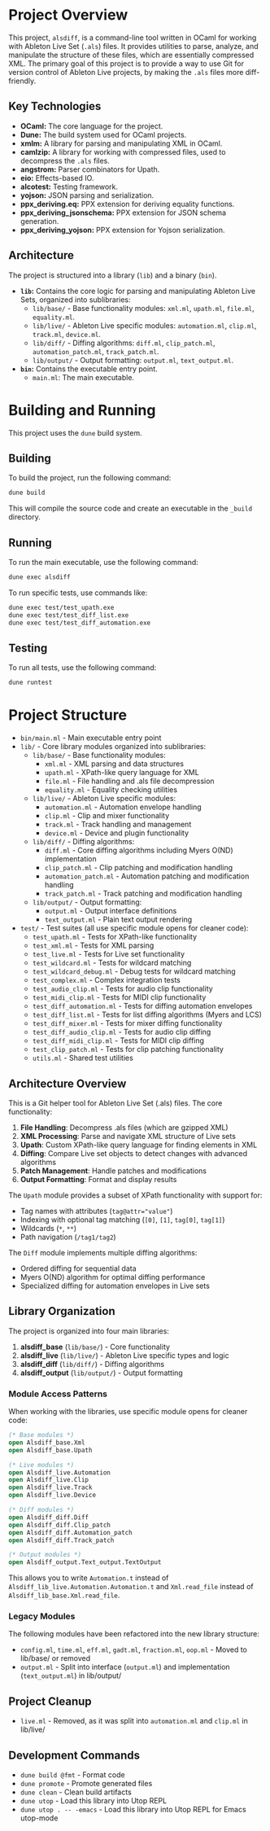 # Project Overview

This project, `alsdiff`, is a command-line tool written in OCaml for working with Ableton Live Set (`.als`) files. It provides utilities to parse, analyze, and manipulate the structure of these files, which are essentially compressed XML. The primary goal of this project is to provide a way to use Git for version control of Ableton Live projects, by making the `.als` files more diff-friendly.

## Key Technologies

*   **OCaml:** The core language for the project.
*   **Dune:** The build system used for OCaml projects.
*   **xmlm:** A library for parsing and manipulating XML in OCaml.
*   **camlzip:** A library for working with compressed files, used to decompress the `.als` files.
*   **angstrom:** Parser combinators for Upath.
*   **eio:** Effects-based IO.
*   **alcotest:** Testing framework.
*   **yojson:** JSON parsing and serialization.
*   **ppx_deriving.eq:** PPX extension for deriving equality functions.
*   **ppx_deriving_jsonschema:** PPX extension for JSON schema generation.
*   **ppx_deriving_yojson:** PPX extension for Yojson serialization.

## Architecture

The project is structured into a library (`lib`) and a binary (`bin`).

*   **`lib`:** Contains the core logic for parsing and manipulating Ableton Live Sets, organized into sublibraries:
    *   `lib/base/` - Base functionality modules: `xml.ml`, `upath.ml`, `file.ml`, `equality.ml`.
    *   `lib/live/` - Ableton Live specific modules: `automation.ml`, `clip.ml`, `track.ml`, `device.ml`.
    *   `lib/diff/` - Diffing algorithms: `diff.ml`, `clip_patch.ml`, `automation_patch.ml`, `track_patch.ml`.
    *   `lib/output/` - Output formatting: `output.ml`, `text_output.ml`.
*   **`bin`:** Contains the executable entry point.
    *   `main.ml`: The main executable.

# Building and Running

This project uses the `dune` build system.

## Building

To build the project, run the following command:

```bash
dune build
```

This will compile the source code and create an executable in the `_build` directory.

## Running

To run the main executable, use the following command:

```bash
dune exec alsdiff
```

To run specific tests, use commands like:

```bash
dune exec test/test_upath.exe
dune exec test/test_diff_list.exe
dune exec test/test_diff_automation.exe
```

## Testing

To run all tests, use the following command:

```bash
dune runtest
```

# Project Structure

- `bin/main.ml` - Main executable entry point
- `lib/` - Core library modules organized into sublibraries:
  - `lib/base/` - Base functionality modules:
    - `xml.ml` - XML parsing and data structures
    - `upath.ml` - XPath-like query language for XML
    - `file.ml` - File handling and .als file decompression
    - `equality.ml` - Equality checking utilities
  - `lib/live/` - Ableton Live specific modules:
    - `automation.ml` - Automation envelope handling
    - `clip.ml` - Clip and mixer functionality
    - `track.ml` - Track handling and management
    - `device.ml` - Device and plugin functionality
  - `lib/diff/` - Diffing algorithms:
    - `diff.ml` - Core diffing algorithms including Myers O(ND) implementation
    - `clip_patch.ml` - Clip patching and modification handling
    - `automation_patch.ml` - Automation patching and modification handling
    - `track_patch.ml` - Track patching and modification handling
  - `lib/output/` - Output formatting:
    - `output.ml` - Output interface definitions
    - `text_output.ml` - Plain text output rendering
- `test/` - Test suites (all use specific module opens for cleaner code):
  - `test_upath.ml` - Tests for XPath-like functionality
  - `test_xml.ml` - Tests for XML parsing
  - `test_live.ml` - Tests for Live set functionality
  - `test_wildcard.ml` - Tests for wildcard matching
  - `test_wildcard_debug.ml` - Debug tests for wildcard matching
  - `test_complex.ml` - Complex integration tests
  - `test_audio_clip.ml` - Tests for audio clip functionality
  - `test_midi_clip.ml` - Tests for MIDI clip functionality
  - `test_diff_automation.ml` - Tests for diffing automation envelopes
  - `test_diff_list.ml` - Tests for list diffing algorithms (Myers and LCS)
  - `test_diff_mixer.ml` - Tests for mixer diffing functionality
  - `test_diff_audio_clip.ml` - Tests for audio clip diffing
  - `test_diff_midi_clip.ml` - Tests for MIDI clip diffing
  - `test_clip_patch.ml` - Tests for clip patching functionality
  - `utils.ml` - Shared test utilities

## Architecture Overview

This is a Git helper tool for Ableton Live Set (.als) files. The core functionality:

1.  **File Handling**: Decompress .als files (which are gzipped XML)
2.  **XML Processing**: Parse and navigate XML structure of Live sets
3.  **Upath**: Custom XPath-like query language for finding elements in XML
4.  **Diffing**: Compare Live set objects to detect changes with advanced algorithms
5.  **Patch Management**: Handle patches and modifications
6.  **Output Formatting**: Format and display results

The `Upath` module provides a subset of XPath functionality with support for:

*   Tag names with attributes (`tag@attr="value"`)
*   Indexing with optional tag matching (`[0]`, `[1]`, `tag[0]`, `tag[1]`)
*   Wildcards (`*`, `**`)
*   Path navigation (`/tag1/tag2`)

The `Diff` module implements multiple diffing algorithms:

*   Ordered diffing for sequential data
*   Myers O(ND) algorithm for optimal diffing performance
*   Specialized diffing for automation envelopes in Live sets

## Library Organization

The project is organized into four main libraries:

1.  **alsdiff_base** (`lib/base/`) - Core functionality
2.  **alsdiff_live** (`lib/live/`) - Ableton Live specific types and logic
3.  **alsdiff_diff** (`lib/diff/`) - Diffing algorithms
4.  **alsdiff_output** (`lib/output/`) - Output formatting

### Module Access Patterns

When working with the libraries, use specific module opens for cleaner code:

```ocaml
(* Base modules *)
open Alsdiff_base.Xml
open Alsdiff_base.Upath

(* Live modules *)
open Alsdiff_live.Automation
open Alsdiff_live.Clip
open Alsdiff_live.Track
open Alsdiff_live.Device

(* Diff modules *)
open Alsdiff_diff.Diff
open Alsdiff_diff.Clip_patch
open Alsdiff_diff.Automation_patch
open Alsdiff_diff.Track_patch

(* Output modules *)
open Alsdiff_output.Text_output.TextOutput
```

This allows you to write `Automation.t` instead of `Alsdiff_lib_live.Automation.Automation.t` and `Xml.read_file` instead of `Alsdiff_lib_base.Xml.read_file`.

### Legacy Modules

The following modules have been refactored into the new library structure:

*   `config.ml`, `time.ml`, `eff.ml`, `gadt.ml`, `fraction.ml`, `oop.ml` - Moved to lib/base/ or removed
*   `output.ml` - Split into interface (`output.ml`) and implementation (`text_output.ml`) in lib/output/

## Project Cleanup
*   `live.ml` - Removed, as it was split into `automation.ml` and `clip.ml` in lib/live/

## Development Commands

*   `dune build @fmt` - Format code
*   `dune promote` - Promote generated files
*   `dune clean` - Clean build artifacts
*   `dune utop` - Load this library into Utop REPL
*   `dune utop . -- -emacs` - Load this library into Utop REPL for Emacs utop-mode
